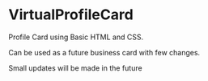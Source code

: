 # VirtualProfileCard
Profile Card using Basic HTML and CSS.

Can be used as a future business card with few changes.

Small updates will be made in the future
